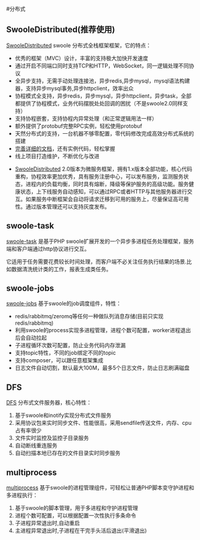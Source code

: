 #分布式

SwooleDistributed(推荐使用)
-------
[SwooleDistributed](http://sd.youwoxing.net) swoole 分布式全栈框架框架，它的特点：

- 优秀的框架（MVC）设计，丰富的支持极大加快开发速度
- 通过开启不同端口同时支持TCP和HTTP，WebSocket，同一逻辑处理不同协议
- 全异步支持，无需手动处理连接池，异步redis,异步mysql，mysql语法构建器，支持异步mysql事务,异步httpclient，效率出众
- 协程模式全支持，异步redis，异步mysql，异步httpclient，异步task，全部都提供了协程模式，业务代码摆脱处处回调的困扰（不是swoole2.0同样支持）
- 支持协程嵌套，支持协程内异常处理（和正常逻辑用法一样）
- 额外提供了protobuf完整RPC实例，轻松使用protobuf
- 天然分布式的支持，一台机器不够零配置，零代码修改完成高效分布式系统的搭建
- [完善详细的文档](http://docs.youwoxing.net)，还有实例代码，轻松掌握
- 线上项目打造维护，不断优化与改进
* [SwooleDistributed](http://sd.youwoxing.net) 2.0版本为微服务框架，拥有1.x版本全部功能，核心代码重构，协程效率更加优秀，具有服务注册中心，可以发布服务，监测服务状态，进程内的负载均衡，同时具有熔断，降级等保护服务的高级功能。服务健康状态，上下线服务自动感知，可以通过RPC或者HTTP与其他服务器进行交互。如果服务中断框架会自动将请求迁移到可用的服务上，尽量保证高可用性。通过版本管理还可以支持灰度发布。

swoole-task
--------
[swoole-task](https://github.com/luxixing/swoole-task) 是基于PHP swoole扩展开发的一个异步多进程任务处理框架，服务端和客户端通过http协议进行交互。

它适用于任务需要花费较长时间处理，而客户端不必关注任务执行结果的场景.比如数据清洗统计类的工作，报表生成类任务。

swoole-jobs
----
[swoole-jobs](https://github.com/kcloze/swoole-jobs) 基于swoole的job调度组件，特性：

- redis/rabbitmq/zeromq等任何一种做队列消息存储(目前只实现redis/rabbitmq)
- 利用swoole的process实现多进程管理，进程个数可配置，worker进程退出后会自动拉起
- 子进程循环次数可配置，防止业务代码内存泄漏
- 支持topic特性，不同的job绑定不同的topic
- 支持composer，可以跟任意框架集成
- 日志文件自动切割，默认最大100M，最多5个日志文件，防止日志刷满磁盘

DFS
---
[DFS](https://github.com/qieangel2013/dfs) 分布式文件服务器，核心特性：

1. 基于swoole和inotify实现分布式文件服务
2. 采用协议包来实时同步文件、性能很高，采用sendfile传送文件，内存、cpu占有率很少
3. 文件实时监控及监控子目录服务
4. 自动断线重连服务
5. 自动扫描本地已存在的文件目录实时同步服务

multiprocess
---
[multiprocess](https://github.com/kcloze/multiprocess) 基于swoole的进程管理组件，可轻松让普通PHP脚本变守护进程和多进程执行：

1. 基于swoole的脚本管理，用于多进程和守护进程管理
2. 进程个数可配置，可以根据配置一次性执行多条命令
3. 子进程异常退出时,自动重启
4. 主进程异常退出时,子进程在干完手头活后退出(平滑退出)

